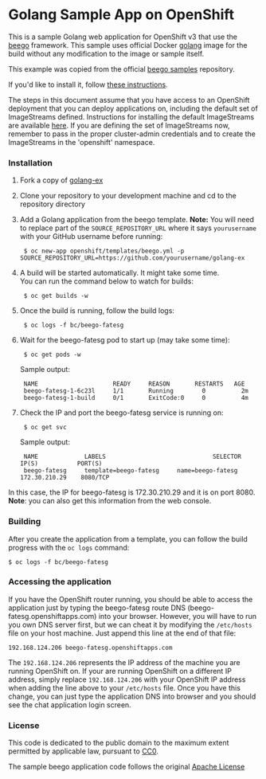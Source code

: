 Golang Sample App on OpenShift
==============================

This is a sample Golang web application for OpenShift v3 that use the [beego](http://beego.me/)
framework. This sample uses official Docker [golang](https://hub.docker.com/_/golang/) image for the build
without any modification to the image or sample itself.

This example was copied from the official [beego samples](https://github.com/beego/samples) repository.

If you'd like to install it, follow [these instructions](https://github.com/Jairuleizer/golang-ex/blob/master/README.md#installation).

The steps in this document assume that you have access to an OpenShift deployment that you can deploy applications on, including the default set of ImageStreams defined. Instructions for installing the default ImageStreams are available [here](https://docs.openshift.org/latest/install_config/imagestreams_templates.html). If you are defining the set of ImageStreams now, remember to pass in the proper cluster-admin credentials and to create the ImageStreams in the 'openshift' namespace.

### Installation

1. Fork a copy of [golang-ex](https://github.com/Jairuleizer/golang-ex)
2. Clone your repository to your development machine and cd to the repository directory
3. Add a Golang application from the beego template. **Note:** You will need to replace part of the `SOURCE_REPOSITORY_URL` where it says `yourusername` with your GitHub username before running:

        $ oc new-app openshift/templates/beego.yml -p SOURCE_REPOSITORY_URL=https://github.com/yourusername/golang-ex

4. A build will be started automatically. It might take some time.  
You can run the command below to watch for builds:

        $ oc get builds -w

5. Once the build is running, follow the build logs:

        $ oc logs -f bc/beego-fatesg

6. Wait for the beego-fatesg pod to start up (may take some time):

        $ oc get pods -w

    Sample output:

        NAME                     READY     REASON       RESTARTS   AGE
        beego-fatesg-1-6c23l     1/1       Running        0          2m
        beego-fatesg-1-build     0/1       ExitCode:0     0          4m

7. Check the IP and port the beego-fatesg service is running on:

        $ oc get svc

    Sample output:

        NAME             LABELS                              SELECTOR              IP(S)           PORT(S)
        beego-fatesg     template=beego-fatesg     name=beego-fatesg           172.30.210.29    8080/TCP

In this case, the IP for beego-fatesg is 172.30.210.29 and it is on port 8080.  
**Note**: you can also get this information from the web console.

### Building

After you create the application from a template, you can follow the build progress
with the `oc logs` command:

```console
$ oc logs -f bc/beego-fatesg
```

### Accessing the application

If you have the OpenShift router running, you should be able to access the
application just by typing the beego-fatesg route DNS
(beego-fatesg.openshiftapps.com) into your browser. However, you will have to
run you own DNS server first, but we can cheat it by modifying the `/etc/hosts`
file on your host machine. Just append this line at the end of that file:

```
192.168.124.206 beego-fatesg.openshiftapps.com
```

The `192.168.124.206` represents the IP address of the machine you are running
OpenShift on. If your are running OpenShift on a different IP address, simply replace
`192.168.124.206` with your OpenShift IP address when adding the line above
to your `/etc/hosts` file. Once you have this change, you can just type the
application DNS into browser and you should see the chat application login screen.

### License

This code is dedicated to the public domain to the maximum extent permitted by applicable law, pursuant to [CC0](http://creativecommons.org/publicdomain/zero/1.0/).

The sample beego application code follows the original [Apache License](https://github.com/beego/samples/blob/master/LICENSE)
